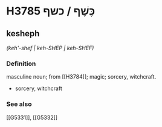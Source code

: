 # H3785 כֶּשֶׁף / כשף

## kesheph

_(keh'-shef | keh-SHEP | keh-SHEF)_

### Definition

masculine noun; from [[H3784]]; magic; sorcery, witchcraft.

- sorcery, witchcraft
### See also

[[G5331]], [[G5332]]

